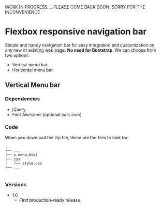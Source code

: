 WORK IN PROGRESS.....PLEASE COME BACK SOON.
SORRY FOR THE INCONVENIENCE

# Flexbox responsive navigation bar

Simple and handy navigation bar for easy integration and customization on any new or existing web page. **No need for Bootstrap**. We can choose from two options:

- Vertical menu bar.
- Horizontal menu bar.

## Vertical Menu bar

### Dependencies

- jQuery
- Font Awesome (optional bars icon)

### Code

When you download the zip file, these are the files to look for:
<pre>
<code>.
├── ...
├── v-menu.html             
├── css                    
│   └── style.css          
└── ...
</code>
</pre>

### Versions

+ 1.0
  - First production-ready release.
  

